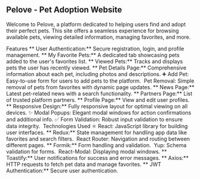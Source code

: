 ## Pelove - Pet Adoption Website

Welcome to Pelove, a platform dedicated to helping users find and adopt their perfect pets. This site offers a seamless experience for browsing available pets, viewing detailed information, managing favorites, and more.

Features
** User Authentication:** Secure registration, login, and profile management.
** My Favorite Pets:** A dedicated tab showcasing pets added to the user's favorites list.
** Viewed Pets:** Tracks and displays pets the user has recently viewed.
** Pet Details Page:** Comprehensive information about each pet, including photos and descriptions.
➕ Add Pet: Easy-to-use form for users to add pets to the platform.
️ Pet Removal: Simple removal of pets from favorites with dynamic page updates.
** News Page:** Latest pet-related news with a search functionality.
** Partners Page:** List of trusted platform partners.
** Profile Page:** View and edit user profiles.
** Responsive Design:** Fully responsive layout for optimal viewing on all devices.
✨ Modal Popups: Elegant modal windows for action confirmations and additional info.
✅ Form Validation: Robust input validation to ensure data integrity.
️ Technologies Used
⚛️ React: JavaScript library for building user interfaces.
** Redux:** State management for handling app data like favorites and search filters.
️ React Router: Navigation and routing between different pages.
** Formik:** Form handling and validation.
️ Yup: Schema validation for forms.
️ React-Modal: Displaying modal windows.
** Toastify:** User notifications for success and error messages.
** Axios:** HTTP requests to fetch pet data and manage favorites.
** JWT Authentication:** Secure user authentication.
